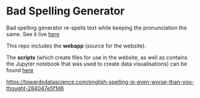 # Bad Spelling Generator
Bad spelling generator re-spells text while keeping the pronunciation the same. See it live [here](https://badspellinggenerator.ethanr.co.uk/)

This repo includes the **webapp** (source for the website).

The **scripts** (which create files for use in the website, as well as contains the Jupyter notebook that was used to create data visualisations) can be found [here](https://github.com/ethanr-2000/bad-spelling-generator-scripts)

https://towardsdatascience.com/english-spelling-is-even-worse-than-you-thought-284047e5f1d6

